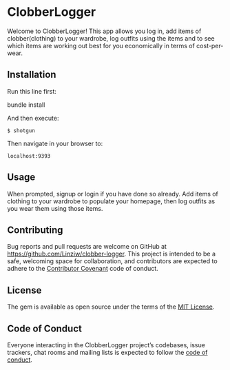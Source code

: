 
# ClobberLogger

Welcome to ClobberLogger! This app allows you log in, add items of clobber(clothing) to your wardrobe, log outfits using the items and to see which items are working out best for you economically in terms of cost-per-wear.

## Installation

Run this line first:

bundle install


And then execute:

    $ shotgun

Then navigate in your browser to:

    localhost:9393

## Usage

When prompted, signup or login if you have done so already. Add items of clothing to your wardrobe to populate your homepage, then log outfits as you wear them using those items. 





## Contributing

Bug reports and pull requests are welcome on GitHub at https://github.com/Linziw/clobber-logger. This project is intended to be a safe, welcoming space for collaboration, and contributors are expected to adhere to the [Contributor Covenant](http://contributor-covenant.org) code of conduct.

## License

The gem is available as open source under the terms of the [MIT License](https://opensource.org/licenses/MIT).

## Code of Conduct

Everyone interacting in the ClobberLogger project’s codebases, issue trackers, chat rooms and mailing lists is expected to follow the [code of conduct](https://github.com/Linziw/clobber-logger/CODE_OF_CONDUCT.md).
